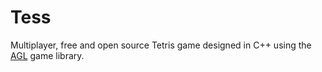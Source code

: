# Tess

Multiplayer, free and open source Tetris game designed in C++ using the
[AGL](http://github.com/yurids/agl) game library.
